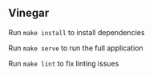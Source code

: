 ## Vinegar
Run `make install` to install dependencies

Run `make serve` to run the full application

Run `make lint` to fix linting issues

